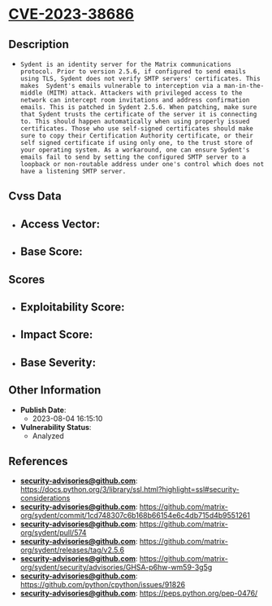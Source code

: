 
# [CVE-2023-38686](https://docs.python.org/3/library/ssl.html?highlight=ssl#security-considerations)

## Description

- `Sydent is an identity server for the Matrix communications protocol. Prior to version 2.5.6, if configured to send emails using TLS, Sydent does not verify SMTP servers' certificates. This makes  Sydent's emails vulnerable to interception via a man-in-the-middle (MITM) attack. Attackers with privileged access to the network can intercept room invitations and address confirmation emails. This is patched in Sydent 2.5.6. When patching, make sure that Sydent trusts the certificate of the server it is connecting to. This should happen automatically when using properly issued certificates. Those who use self-signed certificates should make sure to copy their Certification Authority certificate, or their self signed certificate if using only one, to the trust store of your operating system. As a workaround, one can ensure Sydent's emails fail to send by setting the configured SMTP server to a loopback or non-routable address under one's control which does not have a listening SMTP server.`

## Cvss Data

- **Access Vector**:
  - 
- **Base Score**:
  - 

## Scores

- **Exploitability Score**:
  - 
- **Impact Score**:
  - 
- **Base Severity**:
  - 

## Other Information

- **Publish Date**:
  - 2023-08-04 16:15:10
- **Vulnerability Status**:
  - Analyzed

## References

- **security-advisories@github.com**: https://docs.python.org/3/library/ssl.html?highlight=ssl#security-considerations
- **security-advisories@github.com**: https://github.com/matrix-org/sydent/commit/1cd748307c6b168b66154e6c4db715d4b9551261
- **security-advisories@github.com**: https://github.com/matrix-org/sydent/pull/574
- **security-advisories@github.com**: https://github.com/matrix-org/sydent/releases/tag/v2.5.6
- **security-advisories@github.com**: https://github.com/matrix-org/sydent/security/advisories/GHSA-p6hw-wm59-3g5g
- **security-advisories@github.com**: https://github.com/python/cpython/issues/91826
- **security-advisories@github.com**: https://peps.python.org/pep-0476/
